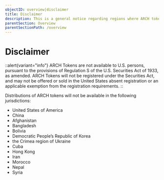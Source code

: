 ```yaml
---
objectID: overview|disclaimer
title: Disclaimer
description: This is a general notice regarding regions where ARCH tokens will not be accessible or distributed.
parentSection: Overview
parentSectionPath: /overview
---
```


# Disclaimer

::alert{variant="info"}
ARCH Tokens are not available to U.S. persons, pursuant to the provisions of Regulation S of the U.S. Securities Act of 1933, as amended. ARCH Tokens will not be registered under the Securities Act, and may not be offered or sold in the United States absent registration or an applicable exemption from the registration requirements.
::

Distributions of ARCH tokens will not be available in the following jurisdictions:

- United States of America
- China
- Afghanistan
- Bangladesh
- Bolivia
- Democratic People’s Republic of Korea
- the Crimea region of Ukraine
- Cuba
- Hong Kong
- Iran
- Morocco
- Nepal
- Syria
